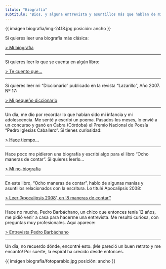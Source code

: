 ```yaml
---
titulo: "Biografía"
subtitulo: "Bios, y alguna entrevista y asuntillos más que hablan de mis manías"
---
```


{{ imágen biografia/img-2418.jpg posición: ancho }}


Si quieres leer una biografía más clásica:

[> Mi biografía](/biografia/biografia-1)

* * *

Si quieres leer lo que se cuenta en algún libro:

[> Te cuento que…](/biografia/cuentan)

* * *

Si quieres leer mi “Diccionario” publicado en la revista “Lazarillo”, Año
2007. Nº 17:

[> Mi pequeño diccionario](/biografia/biografia-2)

* * *


Un día, me dio por recordar lo que habían sido mi infancia y mi adolescencia.
Me senté y escribí un poema. Pasados los meses, lo envié a un concurso y ganó
en Cabra (Córdoba) el Premio Nacional de Poesía “Pedro Iglesias Caballero”.
Si tienes curiosidad:

[> Hace tiempo…](/biografia/hacetiempo)

* * *

Hace poco me pidieron una biografía y escribí algo para el libro “Ocho
maneras de contar”. Si quieres leerlo…

[> Mi no-biografía](/biografia/bio-ocho)

* * *

En este libro, “Ocho maneras de contar”, hablo de algunas manías y asuntillos
relacionados con la escritura. Lo titulé Apocalipsis 2008:

[> Leer ‘Apocalipsis 2008’, en ‘8 maneras de
contar’‘](/paraleer/apocalipsis)

* * *

Hace no mucho, Pedro Barbáchano, un chico que entonces tenía 12 años, me
pidió venir a casa para hacerme una entrevista. Me resultó curiosa, con
preguntas muy profesionales. Aquí aparece:

[> Entrevista Pedro Barbáchano](/biografia/entrevista-pedro)

* * *

Un día, no recuerdo dónde, encontré esto. ¡Me pareció un buen retrato y me
encantó! Por suerte, la espiral ha crecido desde entonces.

{{ imágen biografia/fotoparabio.jpg posición: ancho }}
